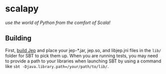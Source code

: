 # scalapy
*use the world of Python from the comfort of Scala!*

## Building
First, [build Jep](https://github.com/mrj0/jep/wiki/Getting-Started) and place your jep-*.jar, jep.so, and libjep.jni files in the `lib/` folder for SBT to pick them up.
When you are running tests, you may need to provide a path to your libraries when launching SBT by using a command like `sbt -Djava.library.path=/your/path/to/lib/`. 